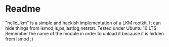 # Readme
"hello_lkm" is a simple and hackish implementation of a LKM rootkit. It can hide things from lsmod,ls,ps,lastlog,netstat.
Tested under Ubuntu 16 LTS. Remember the name of the module in order to unload it because it is hidden from lsmod ;)

